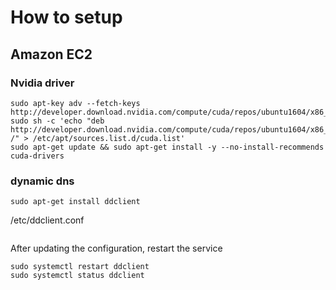 # How to setup

## Amazon EC2

### Nvidia driver

```
sudo apt-key adv --fetch-keys http://developer.download.nvidia.com/compute/cuda/repos/ubuntu1604/x86_64/7fa2af80.pub
sudo sh -c 'echo "deb http://developer.download.nvidia.com/compute/cuda/repos/ubuntu1604/x86_64 /" > /etc/apt/sources.list.d/cuda.list'
sudo apt-get update && sudo apt-get install -y --no-install-recommends cuda-drivers
```

### dynamic dns


```
sudo apt-get install ddclient
```

/etc/ddclient.conf
```

```

After updating the configuration, restart the service
```
sudo systemctl restart ddclient
sudo systemctl status ddclient
```
